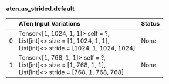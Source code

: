 ### aten.as_strided.default
|    | ATen Input Variations                                                                                                  | Status   |
|---:|:-----------------------------------------------------------------------------------------------------------------------|:---------|
|  0 | Tensor<[1, 1024, 1, 1]> self = ?,<br>List[int]<> size = [1, 1024, 1, 1],<br>List[int]<> stride = [1024, 1, 1024, 1024] | None     |
|  1 | Tensor<[1, 768, 1, 1]> self = ?,<br>List[int]<> size = [1, 768, 1, 1],<br>List[int]<> stride = [768, 1, 768, 768]      | None     |

